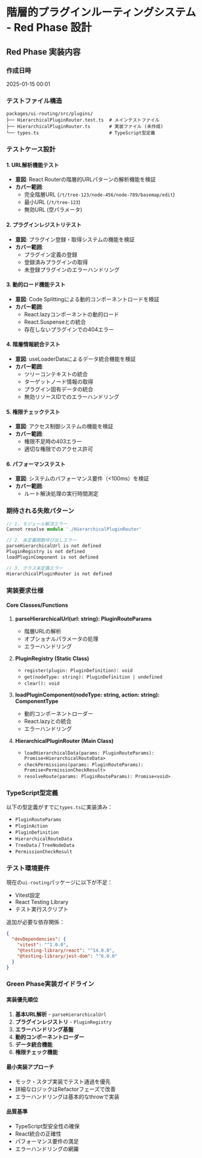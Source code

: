 # 階層的プラグインルーティングシステム - Red Phase 設計

## Red Phase 実装内容

### 作成日時
2025-01-15 00:01

### テストファイル構造

```
packages/ui-routing/src/plugins/
├── HierarchicalPluginRouter.test.ts  # メインテストファイル
├── HierarchicalPluginRouter.ts       # 実装ファイル (未作成)
└── types.ts                          # TypeScript型定義
```

### テストケース設計

#### 1. URL解析機能テスト
- **意図**: React Routerの階層的URLパターンの解析機能を検証
- **カバー範囲**: 
  - 完全階層URL (`/t/tree-123/node-456/node-789/basemap/edit`)
  - 最小URL (`/t/tree-123`)
  - 無効URL (空パラメータ)

#### 2. プラグインレジストリテスト
- **意図**: プラグイン登録・取得システムの機能を検証
- **カバー範囲**:
  - プラグイン定義の登録
  - 登録済みプラグインの取得
  - 未登録プラグインのエラーハンドリング

#### 3. 動的ロード機能テスト
- **意図**: Code Splittingによる動的コンポーネントロードを検証
- **カバー範囲**:
  - React.lazyコンポーネントの動的ロード
  - React.Suspenseとの統合
  - 存在しないプラグインでの404エラー

#### 4. 階層情報統合テスト
- **意図**: useLoaderDataによるデータ統合機能を検証
- **カバー範囲**:
  - ツリーコンテキストの統合
  - ターゲットノード情報の取得
  - プラグイン固有データの統合
  - 無効リソースIDでのエラーハンドリング

#### 5. 権限チェックテスト
- **意図**: アクセス制御システムの機能を検証
- **カバー範囲**:
  - 権限不足時の403エラー
  - 適切な権限でのアクセス許可

#### 6. パフォーマンステスト
- **意図**: システムのパフォーマンス要件（<100ms）を検証
- **カバー範囲**:
  - ルート解決処理の実行時間測定

### 期待される失敗パターン

```typescript
// 1. モジュール解決エラー
Cannot resolve module './HierarchicalPluginRouter'

// 2. 未定義関数呼び出しエラー
parseHierarchicalUrl is not defined
PluginRegistry is not defined
loadPluginComponent is not defined

// 3. クラス未定義エラー
HierarchicalPluginRouter is not defined
```

### 実装要求仕様

#### Core Classes/Functions

1. **parseHierarchicalUrl(url: string): PluginRouteParams**
   - 階層URLの解析
   - オプショナルパラメータの処理
   - エラーハンドリング

2. **PluginRegistry (Static Class)**
   - `register(plugin: PluginDefinition): void`
   - `get(nodeType: string): PluginDefinition | undefined`
   - `clear(): void`

3. **loadPluginComponent(nodeType: string, action: string): ComponentType**
   - 動的コンポーネントローダー
   - React.lazyとの統合
   - エラーハンドリング

4. **HierarchicalPluginRouter (Main Class)**
   - `loadHierarchicalData(params: PluginRouteParams): Promise<HierarchicalRouteData>`
   - `checkPermissions(params: PluginRouteParams): Promise<PermissionCheckResult>`
   - `resolveRoute(params: PluginRouteParams): Promise<void>`

### TypeScript型定義

以下の型定義がすでに`types.ts`に実装済み：
- `PluginRouteParams`
- `PluginAction`
- `PluginDefinition`
- `HierarchicalRouteData`
- `TreeData` / `TreeNodeData`
- `PermissionCheckResult`

### テスト環境要件

現在の`ui-routing`パッケージに以下が不足：
- Vitest設定
- React Testing Library
- テスト実行スクリプト

追加が必要な依存関係：
```json
{
  "devDependencies": {
    "vitest": "^1.0.0",
    "@testing-library/react": "^14.0.0",
    "@testing-library/jest-dom": "^6.0.0"
  }
}
```

### Green Phase実装ガイドライン

#### 実装優先順位
1. **基本URL解析** - `parseHierarchicalUrl`
2. **プラグインレジストリ** - `PluginRegistry`  
3. **エラーハンドリング基盤**
4. **動的コンポーネントローダー**
5. **データ統合機能**
6. **権限チェック機能**

#### 最小実装アプローチ
- モック・スタブ実装でテスト通過を優先
- 詳細なロジックはRefactorフェーズで改善
- エラーハンドリングは基本的なthrowで実装

#### 品質基準
- TypeScript型安全性の確保
- React統合の正確性
- パフォーマンス要件の満足
- エラーハンドリングの網羅